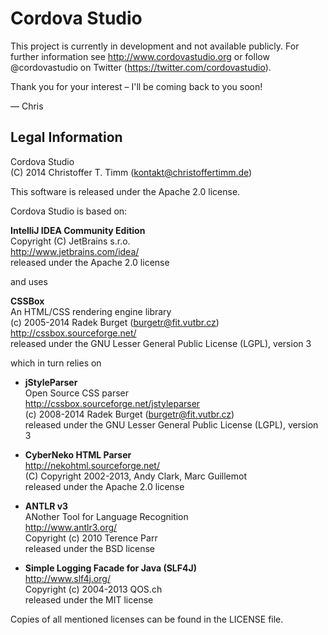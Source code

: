 Cordova Studio
==============

This project is currently in development and not available publicly. 
For further information see http://www.cordovastudio.org or follow @cordovastudio on Twitter (https://twitter.com/cordovastudio).

Thank you for your interest – I'll be coming back to you soon!

— Chris


Legal Information
-----------------
Cordova Studio  
(C) 2014 Christoffer T. Timm (kontakt@christoffertimm.de)

This software is released under the Apache 2.0 license.

Cordova Studio is based on:

**IntelliJ IDEA Community Edition**  
Copyright (C) JetBrains s.r.o.  
<http://www.jetbrains.com/idea/>  
released under the Apache 2.0 license

and uses 

**CSSBox**  
An HTML/CSS rendering engine library  
(c) 2005-2014 Radek Burget (burgetr@fit.vutbr.cz)  
<http://cssbox.sourceforge.net/>  
released under the GNU Lesser General Public License (LGPL), version 3

which in turn relies on

* **jStyleParser**   
  Open Source CSS parser   
  <http://cssbox.sourceforge.net/jstyleparser>  
  (c) 2008-2014 Radek Burget (burgetr@fit.vutbr.cz)  
  released under the GNU Lesser General Public License (LGPL), version 3

* **CyberNeko HTML Parser**  
  <http://nekohtml.sourceforge.net/>  
  (C) Copyright 2002-2013, Andy Clark, Marc Guillemot  
  released under the Apache 2.0 license

* **ANTLR v3**  
  ANother Tool for Language Recognition  
  <http://www.antlr3.org/>  
  Copyright (c) 2010 Terence Parr  
  released under the BSD license

* **Simple Logging Facade for Java (SLF4J)**  
  <http://www.slf4j.org/>  
  Copyright (c) 2004-2013 QOS.ch  
  released under the MIT license

Copies of all mentioned licenses can be found in the LICENSE file.
